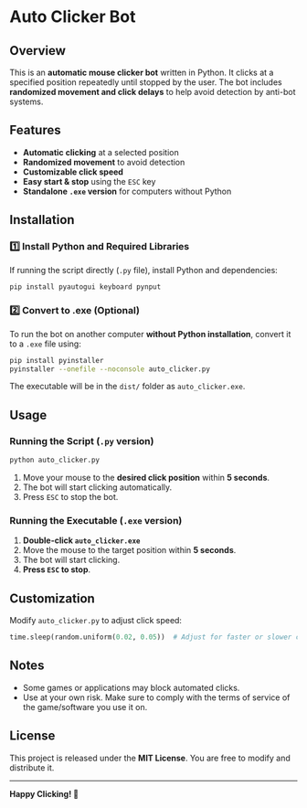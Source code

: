 # Auto Clicker Bot

## Overview
This is an **automatic mouse clicker bot** written in Python. It clicks at a specified position repeatedly until stopped by the user. The bot includes **randomized movement and click delays** to help avoid detection by anti-bot systems.

## Features
- **Automatic clicking** at a selected position
- **Randomized movement** to avoid detection
- **Customizable click speed**
- **Easy start & stop** using the `ESC` key
- **Standalone `.exe` version** for computers without Python

## Installation
### 1️⃣ Install Python and Required Libraries
If running the script directly (`.py` file), install Python and dependencies:

```bash
pip install pyautogui keyboard pynput
```

### 2️⃣ Convert to .exe (Optional)
To run the bot on another computer **without Python installation**, convert it to a `.exe` file using:

```bash
pip install pyinstaller
pyinstaller --onefile --noconsole auto_clicker.py
```

The executable will be in the `dist/` folder as `auto_clicker.exe`.

## Usage
### Running the Script (`.py` version)
```bash
python auto_clicker.py
```
1. Move your mouse to the **desired click position** within **5 seconds**.
2. The bot will start clicking automatically.
3. Press `ESC` to stop the bot.

### Running the Executable (`.exe` version)
1. **Double-click `auto_clicker.exe`**
2. Move the mouse to the target position within **5 seconds**.
3. The bot will start clicking.
4. **Press `ESC` to stop**.

## Customization
Modify `auto_clicker.py` to adjust click speed:
```python
time.sleep(random.uniform(0.02, 0.05))  # Adjust for faster or slower clicking
```

## Notes
- Some games or applications may block automated clicks.
- Use at your own risk. Make sure to comply with the terms of service of the game/software you use it on.

## License
This project is released under the **MIT License**. You are free to modify and distribute it.

---
**Happy Clicking! 🚀**

